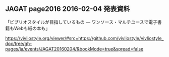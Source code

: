 ## JAGAT page2016 2016-02-04 発表資料

「ビブリオスタイルが目指しているもの — ワンソース・マルチユースで電子書籍もWebも紙の本も」

https://vivliostyle.org/viewer/#src=https://github.com/vivliostyle/vivliostyle_doc/tree/gh-pages/ja/events/JAGAT20160204/&bookMode=true&spread=false
